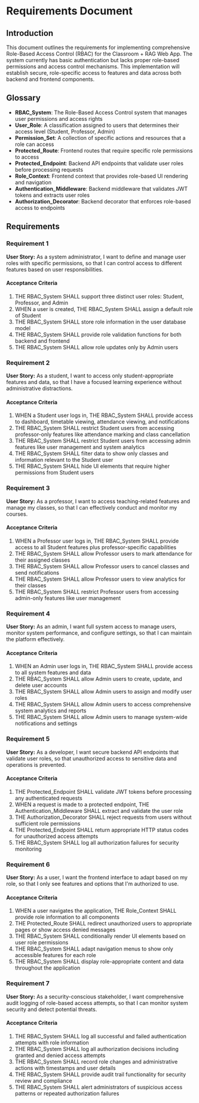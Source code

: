 # Requirements Document

## Introduction

This document outlines the requirements for implementing comprehensive Role-Based Access Control (RBAC) for the Classroom + RAG Web App. The system currently has basic authentication but lacks proper role-based permissions and access control mechanisms. This implementation will establish secure, role-specific access to features and data across both backend and frontend components.

## Glossary

- **RBAC_System**: The Role-Based Access Control system that manages user permissions and access rights
- **User_Role**: A classification assigned to users that determines their access level (Student, Professor, Admin)
- **Permission_Set**: A collection of specific actions and resources that a role can access
- **Protected_Route**: Frontend routes that require specific role permissions to access
- **Protected_Endpoint**: Backend API endpoints that validate user roles before processing requests
- **Role_Context**: Frontend context that provides role-based UI rendering and navigation
- **Authentication_Middleware**: Backend middleware that validates JWT tokens and extracts user roles
- **Authorization_Decorator**: Backend decorator that enforces role-based access to endpoints

## Requirements

### Requirement 1

**User Story:** As a system administrator, I want to define and manage user roles with specific permissions, so that I can control access to different features based on user responsibilities.

#### Acceptance Criteria

1. THE RBAC_System SHALL support three distinct user roles: Student, Professor, and Admin
2. WHEN a user is created, THE RBAC_System SHALL assign a default role of Student
3. THE RBAC_System SHALL store role information in the user database model
4. THE RBAC_System SHALL provide role validation functions for both backend and frontend
5. THE RBAC_System SHALL allow role updates only by Admin users

### Requirement 2

**User Story:** As a student, I want to access only student-appropriate features and data, so that I have a focused learning experience without administrative distractions.

#### Acceptance Criteria

1. WHEN a Student user logs in, THE RBAC_System SHALL provide access to dashboard, timetable viewing, attendance viewing, and notifications
2. THE RBAC_System SHALL restrict Student users from accessing professor-only features like attendance marking and class cancellation
3. THE RBAC_System SHALL restrict Student users from accessing admin features like user management and system analytics
4. THE RBAC_System SHALL filter data to show only classes and information relevant to the Student user
5. THE RBAC_System SHALL hide UI elements that require higher permissions from Student users

### Requirement 3

**User Story:** As a professor, I want to access teaching-related features and manage my classes, so that I can effectively conduct and monitor my courses.

#### Acceptance Criteria

1. WHEN a Professor user logs in, THE RBAC_System SHALL provide access to all Student features plus professor-specific capabilities
2. THE RBAC_System SHALL allow Professor users to mark attendance for their assigned classes
3. THE RBAC_System SHALL allow Professor users to cancel classes and send notifications
4. THE RBAC_System SHALL allow Professor users to view analytics for their classes
5. THE RBAC_System SHALL restrict Professor users from accessing admin-only features like user management

### Requirement 4

**User Story:** As an admin, I want full system access to manage users, monitor system performance, and configure settings, so that I can maintain the platform effectively.

#### Acceptance Criteria

1. WHEN an Admin user logs in, THE RBAC_System SHALL provide access to all system features and data
2. THE RBAC_System SHALL allow Admin users to create, update, and delete user accounts
3. THE RBAC_System SHALL allow Admin users to assign and modify user roles
4. THE RBAC_System SHALL allow Admin users to access comprehensive system analytics and reports
5. THE RBAC_System SHALL allow Admin users to manage system-wide notifications and settings

### Requirement 5

**User Story:** As a developer, I want secure backend API endpoints that validate user roles, so that unauthorized access to sensitive data and operations is prevented.

#### Acceptance Criteria

1. THE Protected_Endpoint SHALL validate JWT tokens before processing any authenticated requests
2. WHEN a request is made to a protected endpoint, THE Authentication_Middleware SHALL extract and validate the user role
3. THE Authorization_Decorator SHALL reject requests from users without sufficient role permissions
4. THE Protected_Endpoint SHALL return appropriate HTTP status codes for unauthorized access attempts
5. THE RBAC_System SHALL log all authorization failures for security monitoring

### Requirement 6

**User Story:** As a user, I want the frontend interface to adapt based on my role, so that I only see features and options that I'm authorized to use.

#### Acceptance Criteria

1. WHEN a user navigates the application, THE Role_Context SHALL provide role information to all components
2. THE Protected_Route SHALL redirect unauthorized users to appropriate pages or show access denied messages
3. THE RBAC_System SHALL conditionally render UI elements based on user role permissions
4. THE RBAC_System SHALL adapt navigation menus to show only accessible features for each role
5. THE RBAC_System SHALL display role-appropriate content and data throughout the application

### Requirement 7

**User Story:** As a security-conscious stakeholder, I want comprehensive audit logging of role-based access attempts, so that I can monitor system security and detect potential threats.

#### Acceptance Criteria

1. THE RBAC_System SHALL log all successful and failed authentication attempts with role information
2. THE RBAC_System SHALL log all authorization decisions including granted and denied access attempts
3. THE RBAC_System SHALL record role changes and administrative actions with timestamps and user details
4. THE RBAC_System SHALL provide audit trail functionality for security review and compliance
5. THE RBAC_System SHALL alert administrators of suspicious access patterns or repeated authorization failures